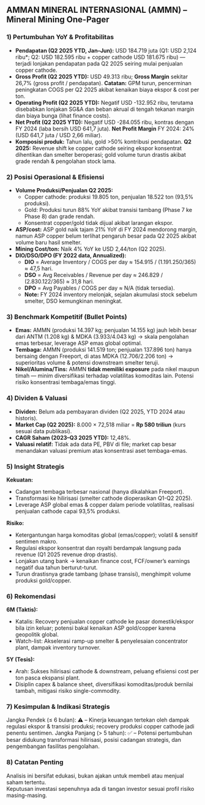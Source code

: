 ## AMMAN MINERAL INTERNASIONAL (AMMN) – Mineral Mining One-Pager

### 1) Pertumbuhan YoY & Profitabilitas
- **Pendapatan (Q2 2025 YTD, Jan–Jun):** USD 184.719 juta (Q1: USD 2,124 ribu*; Q2: USD 182.595 ribu + copper cathode USD 181.675 ribu) — terjadi lonjakan pendapatan pada Q2 2025 seiring mulai penjualan copper cathode.
- **Gross Profit (Q2 2025 YTD):** USD 49.313 ribu; **Gross Margin** sekitar 26,7% (gross profit / pendapatan). **Catatan:** GPM turun, pencerminan peningkatan COGS per Q2 2025 akibat kenaikan biaya ekspor & cost per ton.
- **Operating Profit (Q2 2025 YTD):** Negatif USD -132.952 ribu, terutama disebabkan lonjakan SG&A dan beban akrual di tengah tekanan margin dan biaya bunga (lihat finance costs).
- **Net Profit (Q2 2025 YTD):** Negatif USD -284.055 ribu, kontras dengan FY 2024 (laba bersih USD 641,7 juta). **Net Profit Margin** FY 2024: 24% (USD 641,7 juta / USD 2,66 miliar).
- **Komposisi produk:** Tahun lalu, gold >50% kontribusi pendapatan. **Q2 2025:** Revenue shift ke copper cathode seiring ekspor konsentrat dihentikan dan smelter beroperasi; gold volume turun drastis akibat grade rendah & pengolahan stock lama.

### 2) Posisi Operasional & Efisiensi
- **Volume Produksi/Penjualan Q2 2025:**
  - Copper cathode: produksi 19.805 ton, penjualan 18.522 ton (93,5% produksi).
  - Gold: Produksi turun 88% YoY akibat transisi tambang (Phase 7 ke Phase 8) dan grade rendah.  
  - Konsentrat copper/gold tidak dijual akibat larangan ekspor.
- **ASP/cost:** ASP gold naik tajam 21% YoY di FY 2024 mendorong margin, namun ASP copper belum terlihat pengaruh besar pada Q2 2025 akibat volume baru hasil smelter.
- **Mining Cost/ton:** Naik 4% YoY ke USD 2,44/ton (Q2 2025).
- **DIO/DSO/DPO (FY 2022 data, Annualized):**
  - **DIO** = Average Inventory / COGS per day ≈ 154.915 / (1.191.250/365) ≈ 47,5 hari.
  - **DSO** = Avg Receivables / Revenue per day ≈ 246.829 / (2.830.122/365) ≈ 31,8 hari.
  - **DPO** = Avg Payables / COGS per day ≈ N/A (tidak tersedia).
  - **Note:** FY 2024 inventory melonjak, sejalan akumulasi stock sebelum smelter, DSO kemungkinan meningkat.

### 3) Benchmark Kompetitif (Bullet Points)
- **Emas:** AMMN (produksi 14.397 kg; penjualan 14.155 kg) jauh lebih besar dari ANTM (1.208 kg) & MDKA (3.933/4.043 kg) → skala pengolahan emas terbesar, leverage ASP emas global optimal.
- **Tembaga:** AMMN (produksi 141.519 ton; penjualan 137.896 ton) hanya bersaing dengan Freeport, di atas MDKA (12.706/2.206 ton) → superioritas volume & potensi downstream smelter teruji.
- **Nikel/Alumina/Tins:** AMMN **tidak memiliki exposure** pada nikel maupun timah — minim diversifikasi terhadap volatilitas komoditas lain. Potensi risiko konsentrasi tembaga/emas tinggi.

### 4) Dividen & Valuasi
- **Dividen:** Belum ada pembayaran dividen (Q2 2025, YTD 2024 atau historis).
- **Market Cap (Q2 2025):** 8.000 × 72,518 miliar = **Rp 580 triliun** (kurs sesuai data publikasi).
- **CAGR Saham (2023–Q3 2025 YTD):** 12,48%.
- **Valuasi relatif:** Tidak ada data PE, PBV di file; market cap besar menandakan valuasi premium atas konsentrasi aset tembaga-emas.

### 5) Insight Strategis
**Kekuatan:**
- Cadangan tembaga terbesar nasional (hanya dikalahkan Freeport).
- Transformasi ke hilirisasi (smelter cathode dioperasikan Q1-Q2 2025).
- Leverage ASP global emas & copper dalam periode volatilitas, realisasi penjualan cathode capai 93,5% produksi.

**Risiko:**
- Ketergantungan harga komoditas global (emas/copper); volatil & sensitif sentimen makro.
- Regulasi ekspor konsentrat dan royalti berdampak langsung pada revenue (Q1 2025 revenue drop drastis).
- Lonjakan utang bank → kenaikan finance cost, FCF/owner’s earnings negatif dua tahun berturut-turut.
- Turun drastisnya grade tambang (phase transisi), menghimpit volume produksi gold/copper.

### 6) Rekomendasi
**6M (Taktis):**  
- Katalis: Recovery penjualan copper cathode ke pasar domestik/ekspor bila izin keluar; potensi bakal kenaikan ASP gold/copper karena geopolitik global.
- Watch-list: Akselerasi ramp-up smelter & penyelesaian concentrator plant, dampak inventory turnover.

**5Y (Tesis):**  
- Arah: Sukses hilirisasi cathode & downstream, peluang efisiensi cost per ton pasca ekspansi plant.
- Disiplin capex & balance sheet, diversifikasi komoditas/produk bernilai tambah, mitigasi risiko single-commodity.

### 7) Kesimpulan & Indikasi Strategis
Jangka Pendek (≤ 6 bulan): ⚠️ – Kinerja keuangan tertekan oleh dampak regulasi ekspor & transisi produksi; recovery produksi copper cathode jadi penentu sentimen.
Jangka Panjang (> 5 tahun): ✅ – Potensi pertumbuhan besar didukung transformasi hilirisasi, posisi cadangan strategis, dan pengembangan fasilitas pengolahan.

### 8) Catatan Penting
Analisis ini bersifat edukasi, bukan ajakan untuk membeli atau menjual saham tertentu.  
Keputusan investasi sepenuhnya ada di tangan investor sesuai profil risiko masing-masing.